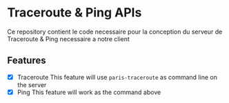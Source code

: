 # Traceroute & Ping APIs

Ce repository contient le code necessaire pour la conception du serveur de Traceroute & Ping necessaire a notre client

## Features

- [x] Traceroute
    This feature will use `paris-traceroute` as command line on the server
- [x] Ping 
    This feature will work as the command above
